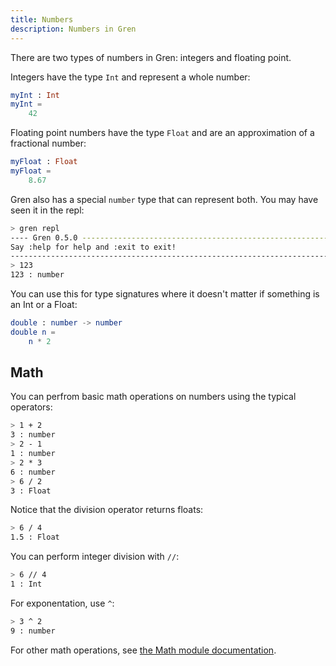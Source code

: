 ```yaml
---
title: Numbers
description: Numbers in Gren
---
```


There are two types of numbers in Gren: integers and floating point.

Integers have the type `Int` and represent a whole number:

```elm
myInt : Int
myInt =
    42
```

Floating point numbers have the type `Float` and are an approximation of a fractional number:

```elm
myFloat : Float
myFloat =
    8.67
```

Gren also has a special `number` type that can represent both.
You may have seen it in the repl:

```bash
> gren repl
---- Gren 0.5.0 -----------------------------------------------------------------
Say :help for help and :exit to exit!
--------------------------------------------------------------------------------
> 123
123 : number
```

You can use this for type signatures where it doesn't matter if something is an Int or a Float:

```elm
double : number -> number
double n =
    n * 2
```

## Math

You can perfrom basic math operations on numbers using the typical operators:

```bash
> 1 + 2
3 : number
> 2 - 1
1 : number
> 2 * 3
6 : number
> 6 / 2
3 : Float
```

Notice that the division operator returns floats:

```bash
> 6 / 4
1.5 : Float
```

You can perform integer division with `//`:

```bash
> 6 // 4
1 : Int
```

For exponentation, use `^`:

```bash
> 3 ^ 2
9 : number
```

For other math operations, see [the Math module documentation](https://packages.gren-lang.org/package/gren-lang/core/latest/module/Math).
